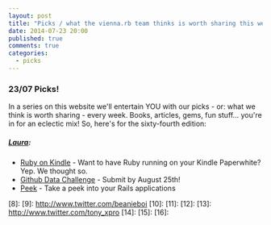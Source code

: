 ```yaml
---
layout: post
title: "Picks / what the vienna.rb team thinks is worth sharing this week"
date: 2014-07-23 20:00
published: true
comments: true
categories:
  - picks
---
```


### 23/07 Picks!

In a series on this website we'll entertain YOU with our picks - or: what we think is worth sharing - every week.
Books, articles, gems, fun stuff... you're in for an eclectic mix! So, here's for the sixty-fourth edition:

##### [Laura][1]:
  - [Ruby on Kindle][2] - Want to have Ruby running on your Kindle Paperwhite? Yep. We thought so.
  - [Github Data Challenge][3] - Submit by August 25th!
  - [Peek][4] - Take a peek into your Rails applications


[1]: http://www.twitter.com/alicetragedy
[2]: https://medium.com/ruby-everyday/ruby-everywhere-ruby-on-kindle-paperwhite-5139a661ed76
[3]: https://github.com/blog/1864-third-annual-github-data-challenge
[4]: https://github.com/peek/peek
[5]: http://www.twitter.com/alexandertacho
[6]: 
[7]: 
[8]:
[9]: http://www.twitter.com/beanieboi
[10]:
[11]:
[12]:
[13]: http://www.twitter.com/tony_xpro
[14]: 
[15]: 
[16]: 
